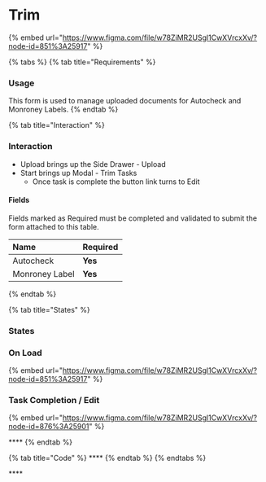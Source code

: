 # Trim

{% embed url="https://www.figma.com/file/w78ZiMR2USgl1CwXVrcxXv/?node-id=851%3A25917" %}

{% tabs %}
{% tab title="Requirements" %}
### Usage

This form is used to manage uploaded documents for Autocheck and Monroney Labels. 
{% endtab %}

{% tab title="Interaction" %}
### Interaction

* Upload brings up the Side Drawer - Upload
* Start brings up Modal - Trim Tasks
  * Once task is complete the button link turns to Edit

#### Fields

Fields marked as Required must be completed and validated to submit the form attached to this table.

| Name | Required |
| :--- | :--- |
| Autocheck | **Yes** |
| Monroney Label | **Yes** |
{% endtab %}

{% tab title="States" %}
### **States**

### **On Load**

{% embed url="https://www.figma.com/file/w78ZiMR2USgl1CwXVrcxXv/?node-id=851%3A25917" %}

### **Task Completion / Edit**

{% embed url="https://www.figma.com/file/w78ZiMR2USgl1CwXVrcxXv/?node-id=876%3A25901" %}

\*\*\*\*
{% endtab %}

{% tab title="Code" %}
\*\*\*\*
{% endtab %}
{% endtabs %}

\*\*\*\*



